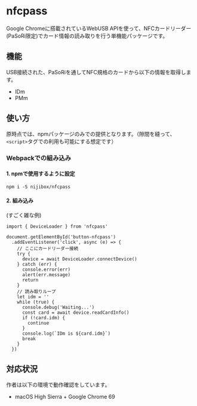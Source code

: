 # nfcpass

Google Chromeに搭載されているWebUSB APIを使って、NFCカードリーダー(PaSoRi限定)でカード情報の読み取りを行う単機能パッケージです。

## 機能

USB接続された、PaSoRiを通してNFC規格のカードから以下の情報を取得します。

* IDm
* PMm

## 使い方

原時点では、npmパッケージのみでの提供となります。（隙間を縫って、`<script>`タグでの利用も可能にする想定です）

### Webpackでの組み込み

#### 1. npmで使用するように設定

```
npm i -S nijibox/nfcpass
```

#### 2. 組み込み

(すごく雑な例)

```
import { DeviceLoader } from 'nfcpass'

document.getElementById('button-nfcpass')
  .addEventListener('click', async (e) => {
    // ここにカードリーダー接続
    try {
      device = await DeviceLoader.connectDevice()
    } catch (err) {
      console.error(err)
      alert(err.message)
      return
    }
    // 読み取りループ
    let idm = ''
    while (true) {
      console.debug('Waiting...')
      const card = await device.readCardInfo()
      if (!card.idm) {
        continue
      }
      console.log(`IDm is ${card.idm}`)
      break
    }
  })

```



## 対応状況

作者は以下の環境で動作確認をしています。

* macOS High Sierra + Google Chrome 69

